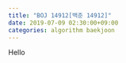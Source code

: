 ```yaml
---
title: "BOJ 14912[백준 14912]"
date: 2019-07-09 02:30:00+09:00
categories: algorithm baekjoon
---
```


Hello
